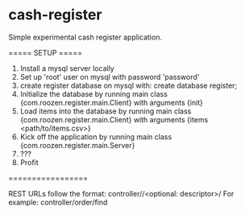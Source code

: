 # cash-register
Simple experimental cash register application.

===== SETUP =====
1. Install a mysql server locally
2. Set up 'root' user on mysql with password 'password'
3. create register database on mysql with: create database register;
4. Initialize the database by running main class {com.roozen.register.main.Client} with arguments {init}
5. Load items into the database by running main class {com.roozen.register.main.Client} with arguments {items <path/to/items.csv>}
6. Kick off the application by running main class {com.roozen.register.main.Server}
7. ???
8. Profit

=================

REST URLs follow the format: controller/<controller name>/<optional: descriptor>/<action>
For example: controller/order/find